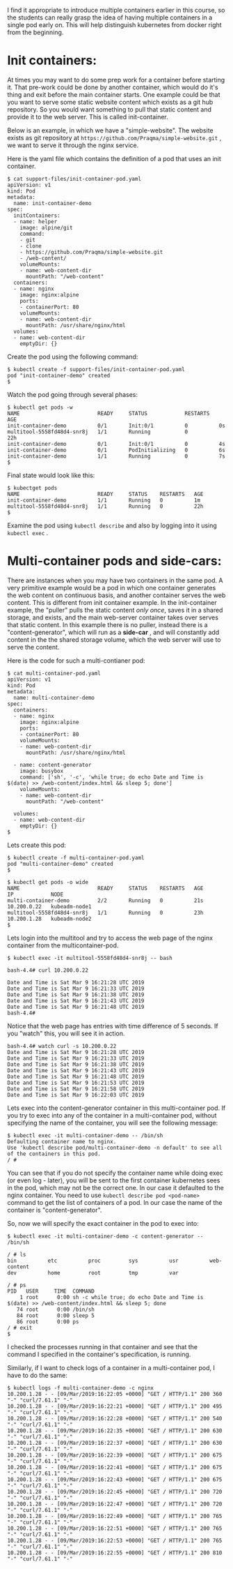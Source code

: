 I find it appropriate to introduce multiple containers earlier in this course, so the students can really grasp the idea of having multiple containers in a single pod early on. This will help distinguish kubernetes from docker right from the beginning.

# Init containers:
At times you may want to do some prep work for a container before starting it. That pre-work could be done by another container, which would do it's thing and exit before the main container starts. One example could be that you want to serve some static website content which exists as a git hub repository. So you would want something to pull that static content and provide it to the web server. This is called init-container. 

Below is an example, in which we have a "simple-website". The website exists as git repository at `https://github.com/Praqma/simple-website.git` , we want to serve it through the nginx service.

Here is the yaml file which contains the definition of a pod that uses an init container.
```
$ cat support-files/init-container-pod.yaml
apiVersion: v1
kind: Pod
metadata:
  name: init-container-demo
spec:
  initContainers:
  - name: helper
    image: alpine/git
    command:
    - git 
    - clone
    - https://github.com/Praqma/simple-website.git
    - /web-content/
    volumeMounts:
    - name: web-content-dir
      mountPath: "/web-content"
  containers:
  - name: nginx
    image: nginx:alpine
    ports:
    - containerPort: 80
    volumeMounts:
    - name: web-content-dir
      mountPath: /usr/share/nginx/html
  volumes:
  - name: web-content-dir
    emptyDir: {}
```

Create the pod using the following command:

```
$ kubectl create -f support-files/init-container-pod.yaml 
pod "init-container-demo" created
$ 
```

Watch the pod going through several phases:
```
$ kubectl get pods -w
NAME                         READY     STATUS            RESTARTS   AGE
init-container-demo          0/1       Init:0/1          0          0s
multitool-5558fd48d4-snr8j   1/1       Running           0          22h
init-container-demo          0/1       Init:0/1          0          4s
init-container-demo          0/1       PodInitializing   0          6s
init-container-demo          1/1       Running           0          7s
$ 
```

Final state would look like this:
```
$ kubectget pods 
NAME                         READY     STATUS    RESTARTS   AGE
init-container-demo          1/1       Running   0          1m
multitool-5558fd48d4-snr8j   1/1       Running   0          22h
$ 
```

Examine the pod using `kubectl describe` and also by logging into it using `kubectl exec` .

# Multi-container pods and side-cars:
There are instances when you may have two containers in the same pod. A very primitive example would be a pod in which one container generates the web content on continuous basis, and another container serves the web content. This is different from init container example. In the init-container example, the "puller" pulls the static content *only once*, saves it in a shared storage, and exists, and the main web-server container takes over serves that static content. In this example there is no puller, instead there is a "content-generator", which will run as a **side-car** , and will constantly add content in the the shared storage volume, which the web server will use to serve the content.

Here is the code for such a multi-contianer pod:

```
$ cat multi-container-pod.yaml 
apiVersion: v1
kind: Pod
metadata:
  name: multi-container-demo
spec:
  containers:
  - name: nginx
    image: nginx:alpine
    ports:
    - containerPort: 80
    volumeMounts:
    - name: web-content-dir
      mountPath: /usr/share/nginx/html

  - name: content-generator
    image: busybox
    command: ['sh', '-c', 'while true; do echo Date and Time is $(date) >> /web-content/index.html && sleep 5; done']
    volumeMounts:
    - name: web-content-dir
      mountPath: "/web-content"

  volumes:
  - name: web-content-dir
    emptyDir: {}
$ 
```


Lets create this pod:

```
$ kubectl create -f multi-container-pod.yaml 
pod "multi-container-demo" created
$

$ kubectl get pods -o wide
NAME                         READY     STATUS    RESTARTS   AGE       IP            NODE
multi-container-demo         2/2       Running   0          21s       10.200.0.22   kubeadm-node1
multitool-5558fd48d4-snr8j   1/1       Running   0          23h       10.200.1.28   kubeadm-node2
$
```

Lets login into the multitool and try to access the web page of the nginx container from the multicontainer-pod.

```
$ kubectl exec -it multitool-5558fd48d4-snr8j -- bash

bash-4.4# curl 10.200.0.22

Date and Time is Sat Mar 9 16:21:28 UTC 2019
Date and Time is Sat Mar 9 16:21:33 UTC 2019
Date and Time is Sat Mar 9 16:21:38 UTC 2019
Date and Time is Sat Mar 9 16:21:43 UTC 2019
Date and Time is Sat Mar 9 16:21:48 UTC 2019
bash-4.4#
```

Notice that the web page has entries with time difference of 5 seconds. If you "watch" this, you will see it in action.

```
bash-4.4# watch curl -s 10.200.0.22
Date and Time is Sat Mar 9 16:21:28 UTC 2019
Date and Time is Sat Mar 9 16:21:33 UTC 2019
Date and Time is Sat Mar 9 16:21:38 UTC 2019
Date and Time is Sat Mar 9 16:21:43 UTC 2019
Date and Time is Sat Mar 9 16:21:48 UTC 2019
Date and Time is Sat Mar 9 16:21:53 UTC 2019
Date and Time is Sat Mar 9 16:21:58 UTC 2019
Date and Time is Sat Mar 9 16:22:03 UTC 2019
```

Lets exec into the content-generator container in this multi-container pod. If you try to exec into any of the container in a multi-container pod, without specifying the name of the container, you will see the following message:

```
$ kubectl exec -it multi-container-demo -- /bin/sh
Defaulting container name to nginx.
Use 'kubectl describe pod/multi-container-demo -n default' to see all of the containers in this pod.
/ #
```

You can see that if you do not specify the container name while doing exec (or even log - later), you will be sent to the first container kubernetes sees in the pod, which may not be the correct one. In our case it defaulted to the nginx container. You need to use `kubectl describe pod <pod-name>` command to get the list of containers of a pod. In our case the name of the container is "content-generator".

So, now we will specify the exact container in the pod to exec into:

```
$ kubectl exec -it multi-container-demo -c content-generator -- /bin/sh

/ # ls
bin          etc          proc         sys          usr          web-content
dev          home         root         tmp          var

/ # ps
PID   USER     TIME  COMMAND
    1 root      0:00 sh -c while true; do echo Date and Time is $(date) >> /web-content/index.html && sleep 5; done
   74 root      0:00 /bin/sh
   84 root      0:00 sleep 5
   86 root      0:00 ps
/ # exit
$
``` 
I checked the processes running in that container and see that the command I specified in the container's specification, is running. 

Similarly, if I want to check logs of a container in a multi-container pod, I have to do the same:

```
$ kubectl logs -f multi-container-demo -c nginx 
10.200.1.28 - - [09/Mar/2019:16:22:05 +0000] "GET / HTTP/1.1" 200 360 "-" "curl/7.61.1" "-"
10.200.1.28 - - [09/Mar/2019:16:22:21 +0000] "GET / HTTP/1.1" 200 495 "-" "curl/7.61.1" "-"
10.200.1.28 - - [09/Mar/2019:16:22:28 +0000] "GET / HTTP/1.1" 200 540 "-" "curl/7.61.1" "-"
10.200.1.28 - - [09/Mar/2019:16:22:35 +0000] "GET / HTTP/1.1" 200 630 "-" "curl/7.61.1" "-"
10.200.1.28 - - [09/Mar/2019:16:22:37 +0000] "GET / HTTP/1.1" 200 630 "-" "curl/7.61.1" "-"
10.200.1.28 - - [09/Mar/2019:16:22:39 +0000] "GET / HTTP/1.1" 200 675 "-" "curl/7.61.1" "-"
10.200.1.28 - - [09/Mar/2019:16:22:41 +0000] "GET / HTTP/1.1" 200 675 "-" "curl/7.61.1" "-"
10.200.1.28 - - [09/Mar/2019:16:22:43 +0000] "GET / HTTP/1.1" 200 675 "-" "curl/7.61.1" "-"
10.200.1.28 - - [09/Mar/2019:16:22:45 +0000] "GET / HTTP/1.1" 200 720 "-" "curl/7.61.1" "-"
10.200.1.28 - - [09/Mar/2019:16:22:47 +0000] "GET / HTTP/1.1" 200 720 "-" "curl/7.61.1" "-"
10.200.1.28 - - [09/Mar/2019:16:22:49 +0000] "GET / HTTP/1.1" 200 765 "-" "curl/7.61.1" "-"
10.200.1.28 - - [09/Mar/2019:16:22:51 +0000] "GET / HTTP/1.1" 200 765 "-" "curl/7.61.1" "-"
10.200.1.28 - - [09/Mar/2019:16:22:53 +0000] "GET / HTTP/1.1" 200 765 "-" "curl/7.61.1" "-"
10.200.1.28 - - [09/Mar/2019:16:22:55 +0000] "GET / HTTP/1.1" 200 810 "-" "curl/7.61.1" "-"
```
